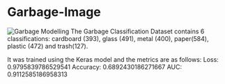 # Garbage-Image


![Garbage Modelling](https://github.com/user-attachments/assets/98c0137d-bae8-4e8c-bb05-ba95e9668e33)
The Garbage Classification Dataset contains 6 classifications: cardboard (393), glass (491), metal (400), paper(584), plastic (472) and trash(127).

It was trained using the Keras model and the metrics are as follows:
Loss: 0.9795839786529541
Accuracy: 0.6892430186271667
AUC: 0.9112585186958313
